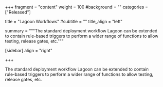+++
fragment = "content"
weight = 100
#background = ""
categories = ["Released"]

title = "Lagoon Workflows"
#subtitle = ""
title_align = "left"

summary = """The standard deployment workflow Lagoon can be extended to contain rule-based triggers to perform a wider range of functions to allow testing, release gates, etc."""

[sidebar]
  align = "right"

+++

The standard deployment workflow Lagoon can be extended to contain rule-based triggers to perform a wider range of functions to allow testing, release gates, etc.
